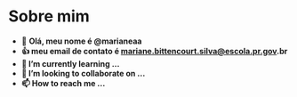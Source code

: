 # __Sobre mim__
- 👋 __Olá, meu nome é @marianeaa__
- __:+1: meu email de contato é mariane.bittencourt.silva@escola.pr.gov.br__ 
- **🌱 I’m currently learning ...**
- **💞️ I’m looking to collaborate on ...**
- **📫 How to reach me ...**

<!---
marianeaa/marianeaa is a ✨ special ✨ repository because its `README.md` (this file) appears on your GitHub profile.
You can click the Preview link to take a look at your changes.
--->
